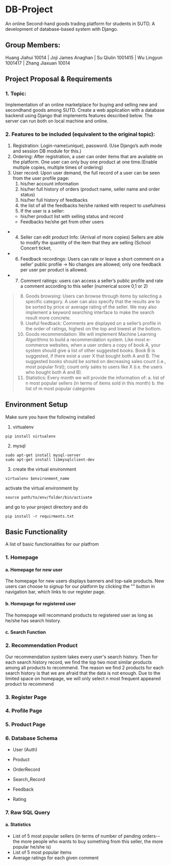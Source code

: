 # DB-Project
An online Second-hand goods trading platform for students in SUTD. A development of database-based system with Django.

## Group Members:
Huang Jiahui 10014 | Joji James Anaghan | Su Qiulin 1001415 | Wu Lingyun 1001417 | Zhang Jiaxuan 10014

## Project Proposal & Requirements
### 1. Topic:
Implementation of an online marketplace for buying and selling new and secondhand goods among SUTD. Create a web application with a database backend using Django that implements features described below. The server can run both on local machine and online.
### 2. Features to be included (equivalent to the original topic):

1. Registration: Login-name(unique), password. (Use Django’s auth mode and session DB module for this.)
2. Ordering: After registration, a user can order items that are available on the platform. One user can only buy one product at one time.(Enable multiple copies, multiple times of ordering)
3. User record: 
Upon user demand, the full record of a user can be seen from the user profile page: 
    1. his/her account information
    2. his/her full history of orders (product name, seller name and order status)
    3. his/her full history of feedbacks
    4. the list of all the feedbacks he/she ranked with respect to usefulness
    5. If the user is a seller:
    * his/her product list with selling status and record
    * Feedbacks he/she get from other users 
- 4. Seller can edit product Info: (Arrival of more copies) Sellers are able to modify the quantity of the item that they are selling (School Concert ticket, 
- 6.	Feedback recordings: Users can rate or leave a short comment on a seller’ public profile -> No changes are allowed; only one feedback per user per product is allowed.
- 7.	Comment ratings: users can access a seller’s public profile and rate a comment according to this seller (numerical score 0,1 or 2)
> 8.	Goods browsing: Users can browse through items by selecting a specific category. A user can also specify that the results are to be sorted by price or average rating of the seller. We may also implement a keyword searching interface to make the search result more concrete.
> 9.	Useful feedback: Comments are displayed on a seller’s profile in the order of ratings, highest on the top and lowest at the bottom.
> 10.	Goods recommendation: We will implement Machine Learning Algorithms to build a recommendation system. 
Like most e-commerce websites, when a user orders a copy of book A, your system should give a list of other suggested books. Book B is suggested, if there exist a user X that bought both A and B. The suggested books should be sorted on decreasing sales count (i.e., most popular first); count only sales to users like X (i.e. the users who bought both A and B).
> 11.	Statistics: Every month we will provide the information of:
a.	list of n most popular sellers (in terms of items sold in this month)
b.	the list of m most popular categories

## Environment Setup
Make sure you have the following installed
1. virtualenv
```
pip install virtualenv
```
2. mysql
```
sudo apt-get install mysql-server
sudo apt-get install libmysqlclient-dev
```
3. create the virtual environment
```
virtualenv $environment_name
```
activate the virtual environment by
```
source path/to/env/folder/bin/activate
```
and go to your project directory and do
```
pip install -r requirments.txt
```
## Basic Functionality
A list of basic functionalities for our platfrom

### 1. Homepage
#### a. Homepage for new user
The homepage for new users displays banners and top-sale products. New users can choose to signup for our platform by clicking the "" button in navigation bar, which links to our register page.

#### b. Homepage for registered user
The homepage will recommand products to registered user as long as he/she has search history. 

#### c. Search Function


### 2. Recommendation Product
Our recommendation system takes every user's search history. Then for each search history record, we find the top two most similar products among all products to recommend. The reason we find 2 products for each search history is that we are afraid that the data is not enough. Due to the limited space on homepage, we will only select n most frequent appeared product to recommend

### 3. Register Page

### 4. Profile Page

### 5. Product Page

### 6. Database Schema
* User (Auth)

* Product

* OrderRecord

* Search_Record

* Feedback

* Rating


### 7. Raw SQL Query
#### a. Statistics
*	List of 5 most popular sellers (in terms of number of pending orders--the more people who wants to buy something from this seller, the more popular he/she is) 
*	List of 5 most popular items
* Average ratings for each given comment





